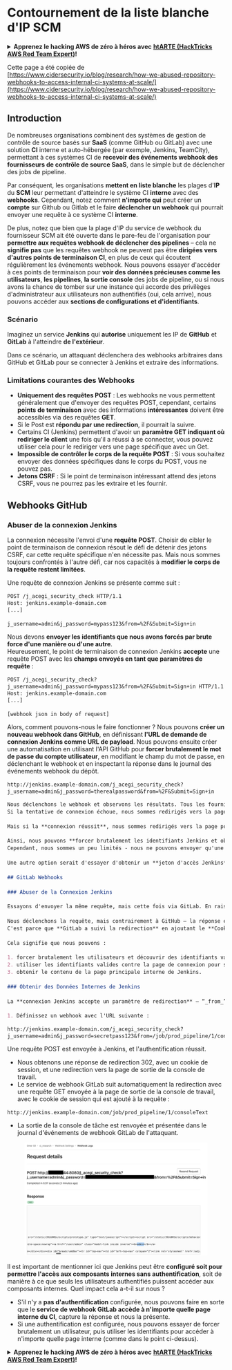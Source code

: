 # Contournement de la liste blanche d'IP SCM

<details>

<summary><strong>Apprenez le hacking AWS de zéro à héros avec</strong> <a href="https://training.hacktricks.xyz/courses/arte"><strong>htARTE (HackTricks AWS Red Team Expert)</strong></a><strong>!</strong></summary>

Autres moyens de soutenir HackTricks :

* Si vous souhaitez voir votre **entreprise annoncée dans HackTricks** ou **télécharger HackTricks en PDF**, consultez les [**PLANS D'ABONNEMENT**](https://github.com/sponsors/carlospolop)!
* Obtenez le [**merchandising officiel PEASS & HackTricks**](https://peass.creator-spring.com)
* Découvrez [**La Famille PEASS**](https://opensea.io/collection/the-peass-family), notre collection d'[**NFTs**](https://opensea.io/collection/the-peass-family) exclusifs
* **Rejoignez le** 💬 [**groupe Discord**](https://discord.gg/hRep4RUj7f) ou le [**groupe Telegram**](https://t.me/peass) ou **suivez-moi** sur **Twitter** 🐦 [**@carlospolopm**](https://twitter.com/carlospolopm)**.**
* **Partagez vos astuces de hacking en soumettant des PR aux dépôts github** [**HackTricks**](https://github.com/carlospolop/hacktricks) et [**HackTricks Cloud**](https://github.com/carlospolop/hacktricks-cloud).

</details>

Cette page a été copiée de [https://www.cidersecurity.io/blog/research/how-we-abused-repository-webhooks-to-access-internal-ci-systems-at-scale/](https://www.cidersecurity.io/blog/research/how-we-abused-repository-webhooks-to-access-internal-ci-systems-at-scale/)

## Introduction

De nombreuses organisations combinent des systèmes de gestion de contrôle de source basés sur **SaaS** (comme GitHub ou GitLab) avec une solution **CI** interne et auto-hébergée (par exemple, Jenkins, TeamCity), permettant à ces systèmes CI de **recevoir des événements webhook des fournisseurs de contrôle de source SaaS**, dans le simple but de déclencher des jobs de pipeline.

Par conséquent, les organisations **mettent en liste blanche** les plages d'**IP** du **SCM** leur permettant d'atteindre le système CI **interne** avec des **webhooks**. Cependant, notez comment **n'importe qui** peut créer un **compte** sur Github ou Gitlab et le faire **déclencher un webhook** qui pourrait envoyer une requête à ce système CI **interne**.

De plus, notez que bien que la plage d'IP du service de webhook du fournisseur SCM ait été ouverte dans le pare-feu de l'organisation pour **permettre aux requêtes webhook de déclencher des pipelines** – cela ne **signifie pas** que les requêtes webhook ne peuvent pas être **dirigées vers d'autres points de terminaison CI**, en plus de ceux qui écoutent régulièrement les événements webhook. Nous pouvons essayer d'accéder à ces points de terminaison pour **voir des données précieuses comme les utilisateurs**, **les pipelines**, **la sortie console** des jobs de pipeline, ou si nous avons la chance de tomber sur une instance qui accorde des privilèges d'administrateur aux utilisateurs non authentifiés (oui, cela arrive), nous pouvons accéder aux **sections de configurations et d'identifiants**.

### Scénario

Imaginez un service **Jenkins** qui **autorise** uniquement les IP de **GitHub** et **GitLab** à l'atteindre **de l'extérieur**.

Dans ce scénario, un attaquant déclenchera des webhooks arbitraires dans GitHub et GitLab pour se connecter à Jenkins et extraire des informations.

### Limitations courantes des Webhooks

* **Uniquement des requêtes POST** : Les webhooks ne vous permettent généralement que d'envoyer des requêtes POST, cependant, certains **points de terminaison** avec des informations **intéressantes** doivent être accessibles via des requêtes **GET**.
* Si le Post est **répondu par une redirection**, il pourrait la suivre.
* Certains CI (Jenkins) permettent d'avoir un **paramètre GET indiquant où rediriger le client** une fois qu'il a réussi à se connecter, vous pouvez utiliser cela pour le rediriger vers une page spécifique avec un Get.
* **Impossible de contrôler le corps de la requête POST** : Si vous souhaitez envoyer des données spécifiques dans le corps du POST, vous ne pouvez pas.
* **Jetons CSRF** : Si le point de terminaison intéressant attend des jetons CSRF, vous ne pourrez pas les extraire et les fournir.

## Webhooks GitHub

### Abuser de la connexion Jenkins

La connexion nécessite l'envoi d'une **requête POST**. Choisir de cibler le point de terminaison de connexion résout le défi de détenir des jetons CSRF, car cette requête spécifique n'en nécessite pas. Mais nous sommes toujours confrontés à l'autre défi, car nos capacités à **modifier le corps de la requête restent limitées**.

Une requête de connexion Jenkins se présente comme suit :
```
POST /j_acegi_security_check HTTP/1.1
Host: jenkins.example-domain.com
[...]

j_username=admin&j_password=mypass123&from=%2F&Submit=Sign+in
```
Nous devons **envoyer les identifiants que nous avons forcés par brute force d'une manière ou d'une autre**.\
Heureusement, le point de terminaison de connexion Jenkins **accepte** une requête POST avec les **champs envoyés en tant que paramètres de requête** :
```
POST /j_acegi_security_check?j_username=admin&j_password=mypass123&from=%2F&Submit=Sign+in HTTP/1.1
Host: jenkins.example-domain.com
[...]

[webhook json in body of request]
```
Alors, comment pouvons-nous le faire fonctionner ? Nous pouvons **créer un nouveau webhook dans GitHub**, en définissant **l'URL de demande de connexion Jenkins comme URL de payload**. Nous pouvons ensuite créer une automatisation en utilisant l'API GitHub pour **forcer brutalement le mot de passe du compte utilisateur**, en modifiant le champ du mot de passe, en déclenchant le webhook et en inspectant la réponse dans le journal des événements webhook du dépôt.
```
http://jenkins.example-domain.com/j_acegi_security_check?j_username=admin&j_password=therealpassword&from=%2F&Submit=Sign+in
```
```markdown
Nous déclenchons le webhook et observons les résultats. Tous les fournisseurs SCM affichent la requête HTTP et la réponse envoyées via le webhook dans leur interface utilisateur.
Si la tentative de connexion échoue, nous sommes redirigés vers la page d'erreur de connexion.

Mais si la **connexion réussit**, nous sommes redirigés vers la page principale de Jenkins, et un **cookie de session est défini**.

Ainsi, nous pouvons **forcer brutalement les identifiants Jenkins et obtenir un cookie de session !**
Cependant, nous sommes un peu limités - nous ne pouvons envoyer qu'une **requête sans état à chaque fois**, et le **cookie ne peut pas être attaché** à notre requête, car nous ne pouvons pas contrôler les en-têtes.

Une autre option serait d'essayer d'obtenir un **jeton d'accès Jenkins**, qui peut être attaché dans l'URL et utilisé pour envoyer des requêtes POST à Jenkins sans avoir besoin d'ajouter un jeton CSRF. Cette option est un peu plus complexe car elle nécessite qu'un attaquant trouve à la fois un CI auto-hébergé qui n'est accessible que depuis les plages d'IP SCM et obtienne également un jeton d'accès valide à ce CI. Donc pour le moment - nous nous concentrerons sur des scénarios plus pratiques.

## GitLab Webhooks

### Abuser de la Connexion Jenkins

Essayons d'envoyer la même requête, mais cette fois via GitLab. En raison des mêmes limitations, nous envoyons la **même requête POST exacte, en ajoutant les identifiants comme paramètres de requête**.

Nous déclenchons la requête, mais contrairement à GitHub – la réponse est 200. Comme dans le dernier exemple, nous avons utilisé **le service webhook de GitLab pour forcer brutalement un utilisateur et obtenir un cookie de session**, mais cette fois – le contenu de la réponse de Jenkins a été relayé à l'interface utilisateur de GitLab, nous fournissant essentiellement **le contenu complet de la page principale de Jenkins.**
C'est parce que **GitLab a suivi la redirection** en ajoutant le **Cookie** à la requête :

Cela signifie que nous pouvons :

1. forcer brutalement les utilisateurs et découvrir des identifiants valides,
2. utiliser les identifiants valides contre la page de connexion pour se connecter avec succès,
3. obtenir le contenu de la page principale interne de Jenkins.

### Obtenir des Données Internes de Jenkins

La **connexion Jenkins accepte un paramètre de redirection** – “_from_”. À l'origine utilisé pour **rediriger les utilisateurs vers la page qu'ils visaient après s'être connectés**, mais dans notre cas – une fonctionnalité que nous pouvons abuser pour envoyer une requête GET attachée avec un cookie de session à une page interne Jenkins de notre choix. Voyons comment :

1. Définissez un webhook avec l'URL suivante :
```
```
http://jenkins.example-domain.com/j_acegi_security_check?j_username=admin&j_password=secretpass123&from=/job/prod_pipeline/1/consoleText&Submit=Sign+in
```
Une requête POST est envoyée à Jenkins, et l'authentification réussit.

* Nous obtenons une réponse de redirection 302, avec un cookie de session, et une redirection vers la page de sortie de la console de travail.
* Le service de webhook GitLab suit automatiquement la redirection avec une requête GET envoyée à la page de sortie de la console de travail, avec le cookie de session qui est ajouté à la requête :
```
http://jenkins.example-domain.com/job/prod_pipeline/1/consoleText
```
* La sortie de la console de tâche est renvoyée et présentée dans le journal d'événements de webhook GitLab de l'attaquant.

<figure><img src="../../.gitbook/assets/image (1) (3).png" alt=""><figcaption></figcaption></figure>

Il est important de mentionner ici que Jenkins peut être **configuré soit pour permettre l'accès aux composants internes sans authentification**, soit de manière à ce que seuls les utilisateurs authentifiés puissent accéder aux composants internes. Quel impact cela a-t-il sur nous ?

* S'il n'y a **pas d'authentification** configurée, nous pouvons faire en sorte que le **service de webhook GitLab accède à n'importe quelle page interne du CI**, capture la réponse et nous la présente.
* Si une authentification est configurée, nous pouvons essayer de forcer brutalement un utilisateur, puis utiliser les identifiants pour accéder à n'importe quelle page interne (comme dans le point ci-dessus).

<details>

<summary><strong>Apprenez le hacking AWS de zéro à héros avec</strong> <a href="https://training.hacktricks.xyz/courses/arte"><strong>htARTE (HackTricks AWS Red Team Expert)</strong></a><strong>!</strong></summary>

Autres moyens de soutenir HackTricks :

* Si vous souhaitez voir votre **entreprise annoncée dans HackTricks** ou **télécharger HackTricks en PDF**, consultez les [**PLANS D'ABONNEMENT**](https://github.com/sponsors/carlospolop)!
* Obtenez le [**merchandising officiel PEASS & HackTricks**](https://peass.creator-spring.com)
* Découvrez [**La Famille PEASS**](https://opensea.io/collection/the-peass-family), notre collection d'[**NFTs**](https://opensea.io/collection/the-peass-family) exclusifs
* **Rejoignez le** 💬 [**groupe Discord**](https://discord.gg/hRep4RUj7f) ou le [**groupe telegram**](https://t.me/peass) ou **suivez**-moi sur **Twitter** 🐦 [**@carlospolopm**](https://twitter.com/carlospolopm)**.**
* **Partagez vos astuces de hacking en soumettant des PR aux dépôts github** [**HackTricks**](https://github.com/carlospolop/hacktricks) et [**HackTricks Cloud**](https://github.com/carlospolop/hacktricks-cloud).

</details>
